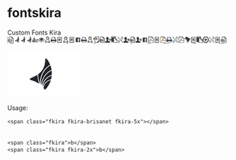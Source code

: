 # fontskira
Custom Fonts Kira
![Screenshot](listfonts.png)

![Screenshot](font.png)

Usage:
```
<span class="fkira fkira-brisanet fkira-5x"></span>


<span class="fkira">b</span>
<span class="fkira fkira-2x">b</span>
```


